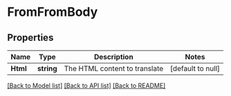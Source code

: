 # FromFromBody

## Properties
Name | Type | Description | Notes
------------ | ------------- | ------------- | -------------
**Html** | **string** | The HTML content to translate | [default to null]

[[Back to Model list]](../README.md#documentation-for-models) [[Back to API list]](../README.md#documentation-for-api-endpoints) [[Back to README]](../README.md)

